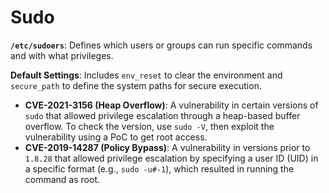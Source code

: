 # Sudo

**`/etc/sudoers`**: Defines which users or groups can run specific commands and with what privileges.

**Default Settings**: Includes `env_reset` to clear the environment and `secure_path` to define the system paths for secure execution.

* **CVE-2021-3156 (Heap Overflow)**: A vulnerability in certain versions of `sudo` that allowed privilege escalation through a heap-based buffer overflow. To check the version, use `sudo -V`, then exploit the vulnerability using a PoC to get root access.
* **CVE-2019-14287 (Policy Bypass)**: A vulnerability in versions prior to `1.8.28` that allowed privilege escalation by specifying a user ID (UID) in a specific format (e.g., `sudo -u#-1`), which resulted in running the command as root.

